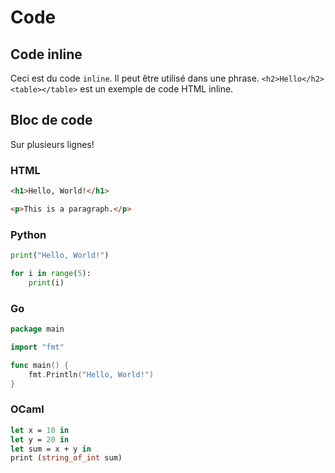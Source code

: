 # Code

## Code inline

Ceci est du code `inline`. Il peut être utilisé dans une phrase. `<h2>Hello</h2><table></table>` est un exemple de code HTML inline.

## Bloc de code

Sur plusieurs lignes!

### HTML

```html
<h1>Hello, World!</h1>

<p>This is a paragraph.</p>
```

### Python

```python
print("Hello, World!")

for i in range(5):
    print(i)
```

### Go

```go
package main

import "fmt"

func main() {
    fmt.Println("Hello, World!")
}
```

### OCaml

```ocaml
let x = 10 in
let y = 20 in
let sum = x + y in
print (string_of_int sum)
```